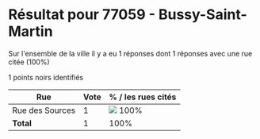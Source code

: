 # Résultat pour 77059 - Bussy-Saint-Martin

Sur l'ensemble de la ville il y a eu 1 réponses dont 1 réponses avec une rue citée (100%)

1 points noirs identifiés

| Rue | Vote | % / les rues cités|
|-----|------|-------------------|
| Rue des Sources | 1 | <img src="../../img/bar_100.gif" />&nbsp;100%|
| **Total** | 1 | 100%|
